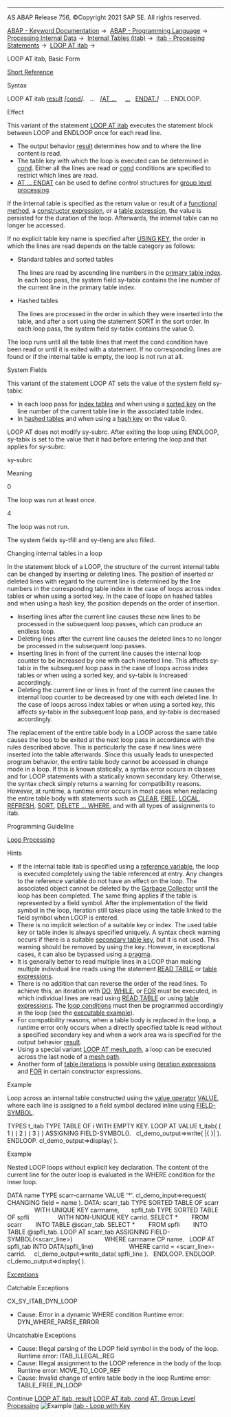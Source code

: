   

* * *

AS ABAP Release 756, ©Copyright 2021 SAP SE. All rights reserved.

[ABAP - Keyword Documentation](javascript:call_link\('abenabap.htm'\)) →  [ABAP - Programming Language](javascript:call_link\('abenabap_reference.htm'\)) →  [Processing Internal Data](javascript:call_link\('abenabap_data_working.htm'\)) →  [Internal Tables (itab)](javascript:call_link\('abenitab.htm'\)) →  [itab - Processing Statements](javascript:call_link\('abentable_processing_statements.htm'\)) →  [LOOP AT itab](javascript:call_link\('abaploop_at_itab_variants.htm'\)) → 

LOOP AT itab, Basic Form

[Short Reference](javascript:call_link\('abaploop_at_itab_shortref.htm'\))

Syntax

LOOP AT itab [result](javascript:call_link\('abaploop_at_itab_result.htm'\)) *\[*[cond](javascript:call_link\('abaploop_at_itab_cond.htm'\))*\]*.
  ...
  *\[*[AT ...](javascript:call_link\('abapat_itab.htm'\))
    [...](javascript:call_link\('abapat_itab.htm'\))
  [ENDAT.](javascript:call_link\('abapat_itab.htm'\))*\]*
  ...
ENDLOOP.

Effect

This variant of the statement [LOOP AT itab](javascript:call_link\('abaploop_at_itab_variants.htm'\)) executes the statement block between LOOP and ENDLOOP once for each read line.

-   The output behavior [result](javascript:call_link\('abaploop_at_itab_result.htm'\)) determines how and to where the line content is read.
-   The table key with which the loop is executed can be determined in [cond](javascript:call_link\('abaploop_at_itab_cond.htm'\)). Either all the lines are read or [cond](javascript:call_link\('abaploop_at_itab_cond.htm'\)) conditions are specified to restrict which lines are read.
-   [AT ... ENDAT](javascript:call_link\('abapat_itab.htm'\)) can be used to define control structures for [group level processing](javascript:call_link\('abengroup_level_processing_glosry.htm'\) "Glossary Entry").

If the internal table is specified as the return value or result of a [functional method](javascript:call_link\('abenfunctional_method_glosry.htm'\) "Glossary Entry"), a [constructor expression](javascript:call_link\('abenconstructor_expression_glosry.htm'\) "Glossary Entry"), or a [table expression](javascript:call_link\('abentable_expression_glosry.htm'\) "Glossary Entry"), the value is persisted for the duration of the loop. Afterwards, the internal table can no longer be accessed.

If no explicit table key name is specified after [USING KEY](javascript:call_link\('abaploop_at_itab_cond.htm'\)), the order in which the lines are read depends on the table category as follows:

-   Standard tables and sorted tables
    
    The lines are read by ascending line numbers in the [primary table index](javascript:call_link\('abenprimary_table_index_glosry.htm'\) "Glossary Entry"). In each loop pass, the system field sy-tabix contains the line number of the current line in the primary table index.
    
-   Hashed tables
    
    The lines are processed in the order in which they were inserted into the table, and after a sort using the statement SORT in the sort order. In each loop pass, the system field sy-tabix contains the value 0.
    

The loop runs until all the table lines that meet the cond condition have been read or until it is exited with a statement. If no corresponding lines are found or if the internal table is empty, the loop is not run at all.

System Fields

This variant of the statement LOOP AT sets the value of the system field sy-tabix:

-   In each loop pass for [index tables](javascript:call_link\('abenindex_table_glosry.htm'\) "Glossary Entry") and when using a [sorted key](javascript:call_link\('abensorted_key_glosry.htm'\) "Glossary Entry") on the line number of the current table line in the associated table index.
-   In [hashed tables](javascript:call_link\('abenhashed_table_glosry.htm'\) "Glossary Entry") and when using a [hash key](javascript:call_link\('abenhash_key_glosry.htm'\) "Glossary Entry") on the value 0.

LOOP AT does not modify sy-subrc. After exiting the loop using ENDLOOP, sy-tabix is set to the value that it had before entering the loop and that applies for sy-subrc:

sy-subrc

Meaning

0

The loop was run at least once.

4

The loop was not run.

The system fields sy-tfill and sy-tleng are also filled.

Changing internal tables in a loop

In the statement block of a LOOP, the structure of the current internal table can be changed by inserting or deleting lines. The position of inserted or deleted lines with regard to the current line is determined by the line numbers in the corresponding table index in the case of loops across index tables or when using a sorted key. In the case of loops on hashed tables and when using a hash key, the position depends on the order of insertion.

-   Inserting lines after the current line causes these new lines to be processed in the subsequent loop passes, which can produce an endless loop.
-   Deleting lines after the current line causes the deleted lines to no longer be processed in the subsequent loop passes.
-   Inserting lines in front of the current line causes the internal loop counter to be increased by one with each inserted line. This affects sy-tabix in the subsequent loop pass in the case of loops across index tables or when using a sorted key, and sy-tabix is increased accordingly.
-   Deleting the current line or lines in front of the current line causes the internal loop counter to be decreased by one with each deleted line. In the case of loops across index tables or when using a sorted key, this affects sy-tabix in the subsequent loop pass, and sy-tabix is decreased accordingly.

The replacement of the entire table body in a LOOP across the same table causes the loop to be exited at the next loop pass in accordance with the rules described above. This is particularly the case if new lines were inserted into the table afterwards. Since this usually leads to unexpected program behavior, the entire table body cannot be accessed in change mode in a loop. If this is known statically, a syntax error occurs in classes and for LOOP statements with a statically known secondary key. Otherwise, the syntax check simply returns a warning for compatibility reasons. However, at runtime, a runtime error occurs in most cases when replacing the entire table body with statements such as [CLEAR](javascript:call_link\('abapclear.htm'\)), [FREE](javascript:call_link\('abapfree_dataobject.htm'\)), [LOCAL](javascript:call_link\('abaplocal.htm'\)), [REFRESH](javascript:call_link\('abaprefresh_itab.htm'\)), [SORT](javascript:call_link\('abapsort_itab.htm'\)), [DELETE ... WHERE](javascript:call_link\('abapdelete_itab_lines.htm'\)), and with all types of assignments to itab.

Programming Guideline

[Loop Processing](javascript:call_link\('abenloop_guidl.htm'\) "Guideline")

Hints

-   If the internal table itab is specified using a [reference variable](javascript:call_link\('abenreference_variable_glosry.htm'\) "Glossary Entry"), the loop is executed completely using the table referenced at entry. Any changes to the reference variable do not have an effect on the loop. The associated object cannot be deleted by the [Garbage Collector](javascript:call_link\('abengarbage_collector_glosry.htm'\) "Glossary Entry") until the loop has been completed. The same thing applies if the table is represented by a field symbol. After the implementation of the field symbol in the loop, iteration still takes place using the table linked to the field symbol when LOOP is entered.
-   There is no implicit selection of a suitable key or index. The used table key or table index is always specified uniquely. A syntax check warning occurs if there is a suitable [secondary table key](javascript:call_link\('abensecondary_table_key_glosry.htm'\) "Glossary Entry"), but it is not used. This warning should be removed by using the key. However, in exceptional cases, it can also be bypassed using a [pragma](javascript:call_link\('abenpragma_glosry.htm'\) "Glossary Entry").
-   It is generally better to read multiple lines in a LOOP than making multiple individual line reads using the statement [READ TABLE](javascript:call_link\('abapread_table.htm'\)) or [table expressions](javascript:call_link\('abentable_expressions.htm'\)).
-   There is no addition that can reverse the order of the read lines. To achieve this, an iteration with [DO](javascript:call_link\('abapdo.htm'\)), [WHILE](javascript:call_link\('abapwhile.htm'\)), or [FOR](javascript:call_link\('abenfor.htm'\)) must be executed, in which individual lines are read using [READ TABLE](javascript:call_link\('abapread_table.htm'\)) or using [table expressions](javascript:call_link\('abentable_expressions.htm'\)). The [loop conditions](javascript:call_link\('abaploop_at_itab_cond.htm'\)) must then be programmed accordingly in the loop (see the [executable example](javascript:call_link\('abeninverse_itab_for_abexa.htm'\))).
-   For compatibility reasons, when a table body is replaced in the loop, a runtime error only occurs when a directly specified table is read without a specified secondary key and when a work area wa is specified for the output behavior [result](javascript:call_link\('abaploop_at_itab_result.htm'\)).
-   Using a special variant [LOOP AT mesh\_path](javascript:call_link\('abenmesh_loop.htm'\)), a loop can be executed across the last node of a [mesh path](javascript:call_link\('abenmesh_path_glosry.htm'\) "Glossary Entry").
-   Another form of [table iterations](javascript:call_link\('abentable_iteration_glosry.htm'\) "Glossary Entry") is possible using [iteration expressions](javascript:call_link\('abeniteration_expression_glosry.htm'\) "Glossary Entry") and [FOR](javascript:call_link\('abenfor_itab.htm'\)) in certain constructor expressions.

Example

Loop across an internal table constructed using the [value operator](javascript:call_link\('abenvalue_operator_glosry.htm'\) "Glossary Entry") [VALUE](javascript:call_link\('abenconstructor_expression_value.htm'\)), where each line is assigned to a field symbol declared inline using [FIELD-SYMBOL](javascript:call_link\('abenfield-symbol_inline.htm'\)).

TYPES t\_itab TYPE TABLE OF i WITH EMPTY KEY.
LOOP AT VALUE t\_itab( ( 1 ) ( 2 ) ( 3 ) ) ASSIGNING FIELD-SYMBOL(<fs>).
  cl\_demo\_output=>write( |{ <fs> }| ).
ENDLOOP.
cl\_demo\_output=>display( ).

Example

Nested LOOP loops without explicit key declaration. The content of the current line for the outer loop is evaluated in the WHERE condition for the inner loop.

DATA name TYPE scarr-carrname VALUE '\*'.
cl\_demo\_input=>request( CHANGING field = name ).
DATA: scarr\_tab TYPE SORTED TABLE OF scarr
                WITH UNIQUE KEY carrname,
      spfli\_tab TYPE SORTED TABLE OF spfli
                WITH NON-UNIQUE KEY carrid.
SELECT \*
       FROM scarr
       INTO TABLE @scarr\_tab.
SELECT \*
       FROM spfli
       INTO TABLE @spfli\_tab.
LOOP AT scarr\_tab ASSIGNING FIELD-SYMBOL(<scarr\_line>)
                  WHERE carrname CP name.
  LOOP AT spfli\_tab INTO DATA(spfli\_line)
                    WHERE carrid = <scarr\_line>-carrid.
    cl\_demo\_output=>write\_data( spfli\_line ).
  ENDLOOP.
ENDLOOP.
cl\_demo\_output=>display( ).

[Exceptions](javascript:call_link\('abenabap_language_exceptions.htm'\))

Catchable Exceptions

CX\_SY\_ITAB\_DYN\_LOOP

-   Cause: Error in a dynamic WHERE condition
    Runtime error: DYN\_WHERE\_PARSE\_ERROR

Uncatchable Exceptions

-   Cause: Illegal parsing of the LOOP field symbol in the body of the loop.
    Runtime error: ITAB\_ILLEGAL\_REG
-   Cause: Illegal assignment to the LOOP reference in the body of the loop.
    Runtime error: MOVE\_TO\_LOOP\_REF
-   Cause: Invalid change of entire table body in the loop
    Runtime error: TABLE\_FREE\_IN\_LOOP

Continue
[LOOP AT itab, result](javascript:call_link\('abaploop_at_itab_result.htm'\))
[LOOP AT itab, cond](javascript:call_link\('abaploop_at_itab_cond.htm'\))
[AT, Group Level Processing](javascript:call_link\('abapat_itab.htm'\))
![Example](exa.gif "Example") [itab - Loop with Key](javascript:call_link\('abenloop_at_itab_key_abexa.htm'\))